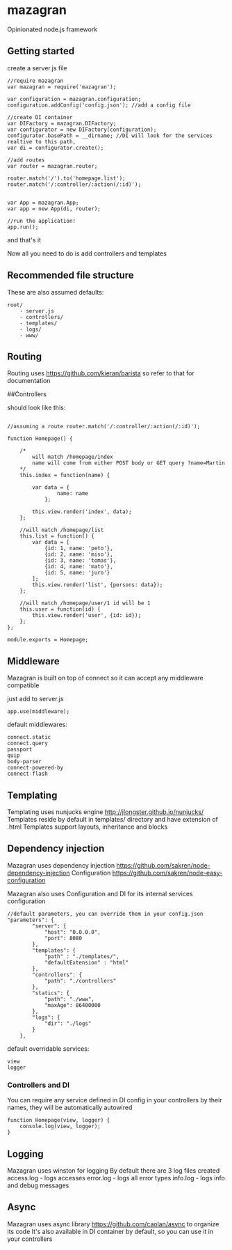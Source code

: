 mazagran
========

Opinionated  node.js framework

## Getting started

create a server.js file

````
//require mazagran
var mazagran = require('mazagran');

var configuration = mazagran.configuration;
configuration.addConfig('config.json'); //add a config file

//create DI container
var DIFactory = mazagran.DIFactory;
var configurator = new DIFactory(configuration);
configurator.basePath = __dirname; //DI will look for the services realtive to this path,
var di = configurator.create();

//add routes
var router = mazagran.router;

router.match('/').to('homepage.list');
router.match('/:controller/:action(/:id)');


var App = mazagran.App;
var app = new App(di, router);

//run the application!
app.run();
````

and that's it

Now all you need to do is add controllers and templates

## Recommended file structure

These are also assumed defaults:

````
root/
    - server.js
    - controllers/
    - templates/
    - logs/
    - www/
````

## Routing

Routing uses https://github.com/kieran/barista so refer to that for documentation

##Controllers

should look like this:

````

//assuming a route router.match('/:controller/:action(/:id)');

function Homepage() {

	/*
		will match /homepage/index
		name will come from either POST body or GET query ?name=Martin
	*/
	this.index = function(name) {

		var data = {
				name: name
			};

		this.view.render('index', data);
	};

	//will match /homepage/list
	this.list = function() {
		var data = [
			{id: 1, name: 'peto'},
			{id: 2, name: 'miso'},
			{id: 3, name: 'tomas'},
			{id: 4, name: 'mato'},
			{id: 5, name: 'juro'}
		];
		this.view.render('list', {persons: data});
	};

	//will match /homepage/user/1 id will be 1
	this.user = function(id) {
		this.view.render('user', {id: id});
	};
};

module.exports = Homepage;
````

## Middleware

Mazagran is built on top of connect so it can accept any middleware compatible

just add to server.js
````
app.use(middleware);
````

default middlewares:
````
connect.static
connect.query
passport
quip
body-parser
connect-powered-by
connect-flash
````

## Templating

Templating uses nunjucks engine http://jlongster.github.io/nunjucks/
Templates reside by default in templates/ directory and have extension of .html
Templates support layouts, inheritance and blocks

## Dependency injection

Mazagran uses dependency injection https://github.com/sakren/node-dependency-injection
Configuration https://github.com/sakren/node-easy-configuration

Mazagran also uses Configuration and DI for its internal services configuration

````
//default parameters, you can override them in your config.json
"parameters": {
		"server": {
			"host": "0.0.0.0",
			"port": 8080
		},
		"templates": {
			"path" : "./templates/",
			"defaultExtension" : "html"
		},
		"controllers": {
			"path": "./controllers"
		},
		"statics": {
			"path": "./www",
			"maxAge": 86400000
		},
		"logs": {
			"dir": "./logs"
		}
	},
````

default overridable services:
````
view
logger
````

### Controllers and DI

You can require any service defined in DI config in your controllers by their names, they will be automatically autowired

````
function Homepage(view, logger) {
	console.log(view, logger);
}
````

## Logging

Mazagran uses winston for logging
By default there are 3 log files created
access.log - logs accesses
error.log - logs all error types
info.log - logs info and debug messages

## Async

Mazagran uses async library https://github.com/caolan/async to organize its code
It's also available in DI container by default, so you can use it in your controllers

